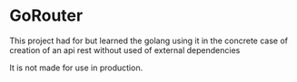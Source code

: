# GoRouter

This project had for but learned the golang using it in the concrete case of creation of an api rest without used of external dependencies

It is not made for use in production.